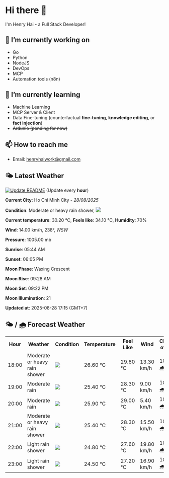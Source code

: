 # Hi there 👋

I'm Henry Hai - a Full Stack Developer!

## 🔭 I’m currently working on

- Go
- Python
- NodeJS
- DevOps
- MCP
- Automation tools (n8n)

## 🌱 I’m currently learning

- Machine Learning
- MCP Server & Client
- Data Fine-tuning (counterfactual **fine‑tuning**, **knowledge editing**, or **fact injection**)
- ~~Ardunio (pending for now)~~

## 📫 How to reach me

- Email: <henryhaiwork@gmail.com>

## 🌤️ Latest Weather
[![Update README](https://github.com/henry0hai/henry0hai/actions/workflows/udpateReadme.yml/badge.svg)](https://github.com/henry0hai/henry0hai/actions/workflows/udpateReadme.yml)
(Update every **hour**)
<!-- CURRENT_WEATHER:START -->
**Current City**: Ho Chi Minh City - *28/08/2025*

**Condition**: Moderate or heavy rain shower, <img src="https://cdn.weatherapi.com/weather/64x64/day/356.png"/>

**Current temperature**: 30.20 °C, **Feels like**: 34.10 °C, **Humidity**: 70%

**Wind**: 14.00 km/h, 238°, *WSW*

**Pressure**: 1005.00 mb

**Sunrise**: 05:44 AM

**Sunset**: 06:05 PM

**Moon Phase**: Waxing Crescent

**Moon Rise**: 09:28 AM

**Moon Set**: 09:22 PM

**Moon Illumination**: 21

**Updated at**: 2025-08-28 17:15 (GMT+7)<!-- CURRENT_WEATHER:END -->

## 🌤️ / 🌧️ Forecast Weather
<!-- FORECAST_WEATHER:START -->
<table>
		<tr>
			<th>Hour</th>
			<th>Weather</th>
			<th>Condition</th>
			<th>Temperature</th>
			<th>Feel Like</th>
			<th>Wind</th>
			<th>Chance of Rain</th>
		</tr>
				<tr>
					<td>18:00</td>
					<td>Moderate or heavy rain shower</td>
					<td><img src='https://cdn.weatherapi.com/weather/64x64/day/356.png'/></td>
					<td>26.60 °C</td>
					<td>29.60 °C</td>
					<td>13.30 km/h</td>
					<td>100 % 🌧️</td>
				</tr>
				<tr>
					<td>19:00</td>
					<td>Moderate rain</td>
					<td><img src='https://cdn.weatherapi.com/weather/64x64/night/302.png'/></td>
					<td>25.40 °C</td>
					<td>28.30 °C</td>
					<td>9.00 km/h</td>
					<td>100 % 🌧️</td>
				</tr>
				<tr>
					<td>20:00</td>
					<td>Moderate rain</td>
					<td><img src='https://cdn.weatherapi.com/weather/64x64/night/302.png'/></td>
					<td>25.90 °C</td>
					<td>29.00 °C</td>
					<td>5.40 km/h</td>
					<td>100 % 🌧️</td>
				</tr>
				<tr>
					<td>21:00</td>
					<td>Moderate or heavy rain shower</td>
					<td><img src='https://cdn.weatherapi.com/weather/64x64/night/356.png'/></td>
					<td>25.40 °C</td>
					<td>28.30 °C</td>
					<td>15.50 km/h</td>
					<td>100 % 🌧️</td>
				</tr>
				<tr>
					<td>22:00</td>
					<td>Light rain shower</td>
					<td><img src='https://cdn.weatherapi.com/weather/64x64/night/353.png'/></td>
					<td>24.80 °C</td>
					<td>27.60 °C</td>
					<td>19.80 km/h</td>
					<td>100 % 🌧️</td>
				</tr>
				<tr>
					<td>23:00</td>
					<td>Light rain shower</td>
					<td><img src='https://cdn.weatherapi.com/weather/64x64/night/353.png'/></td>
					<td>24.50 °C</td>
					<td>27.20 °C</td>
					<td>16.90 km/h</td>
					<td>100 % 🌧️</td>
				</tr>
</table>
<!-- FORECAST_WEATHER:END -->
